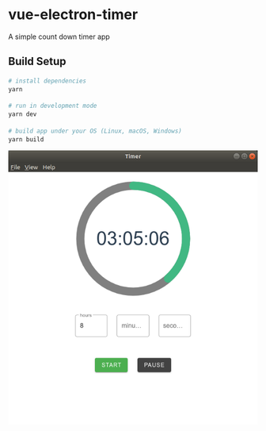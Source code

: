 # vue-electron-timer

A simple count down timer app 

## Build Setup

``` bash
# install dependencies
yarn

# run in development mode
yarn dev

# build app under your OS (Linux, macOS, Windows)
yarn build
```

![Image](doc/image.png)
